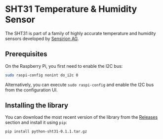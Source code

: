 # SHT31 Temperature & Humidity Sensor

The SHT31 is part of a family of highly accurate temperature and humidity
sensors developed by [Sensirion AG](https://www.sensirion.com/).

## Prerequisites

On the Raspberry Pi, you first need to enable the I2C bus:

```bash
sudo raspi-config nonint do_i2c 0
```

Alternatively, you can execute `sudo raspi-config` and enable the I2C bus from
the configuration UI.

## Installing the library

You can download the most recent version of the library from the
[Releases](https://github.com/prdktntwcklr/python-sht31/releases) section and
install it using `pip`:

```bash
pip install python-sht31-0.1.1.tar.gz
```
